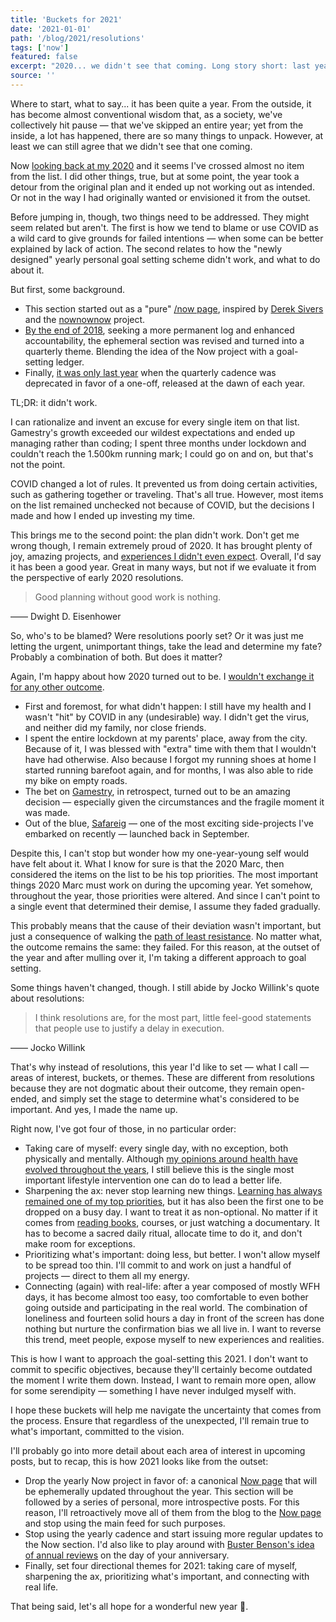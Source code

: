 ```yaml
---
title: 'Buckets for 2021'
date: '2021-01-01'
path: '/blog/2021/resolutions'
tags: ['now']
featured: false
excerpt: "2020... we didn't see that coming. Long story short: last year's resolutions failed epically. That's why instead of resolutions, this year I'd like to try out and set — what I call —  areas of interest, buckets, or themes."
source: ''
---
```


Where to start, what to say... it has been quite a year. From the outside, it has become almost conventional wisdom that, as a society, we've collectively hit pause — that we've skipped an entire year; yet from the inside, a lot has happened, there are so many things to unpack. However, at least we can still agree that we didn't see that one coming.

Now [looking back at my 2020](/blog/2020/resolutions) and it seems I've crossed almost no item from the list. I did other things, true, but at some point, the year took a detour from the original plan and it ended up not working out as intended. Or not in the way I had originally wanted or envisioned it from the outset.

Before jumping in, though, two things need to be addressed. They might seem related but aren't. The first is how we tend to blame or use COVID as a wild card to give grounds for failed intentions — when some can be better explained by lack of action. The second relates to how the "newly designed" yearly personal goal setting scheme didn't work, and what to do about it.

But first, some background.

- This section started out as a "pure" [/now page](https://nownownow.com/about), inspired by [Derek Sivers](https://sivers.org) and the [nownownow](https://nownownow.com) project.
- [By the end of 2018](/blog/2018/late-2018), seeking a more permanent log and enhanced accountability, the ephemeral section was revised and turned into a quarterly theme. Blending the idea of the Now project with a goal-setting ledger.
- Finally, [it was only last year](/blog/2020/resolutions) when the quarterly cadence was deprecated in favor of a one-off, released at the dawn of each year.

TL;DR: it didn't work.

I can rationalize and invent an excuse for every single item on that list. Gamestry's growth exceeded our wildest expectations and ended up managing rather than coding; I spent three months under lockdown and couldn't reach the 1.500km running mark; I could go on and on, but that's not the point.

COVID changed a lot of rules. It prevented us from doing certain activities, such as gathering together or traveling. That's all true. However, most items on the list remained unchecked not because of COVID, but the decisions I made and how I ended up investing my time.

This brings me to the second point: the plan didn't work. Don't get me wrong though, I remain extremely proud of 2020. It has brought plenty of joy, amazing projects, and [experiences I didn't even expect](/blog/2020/pause). Overall, I'd say it has been a good year. Great in many ways, but not if we evaluate it from the perspective of early 2020 resolutions.

> Good planning without good work is nothing.

—— Dwight D. Eisenhower

So, who's to be blamed? Were resolutions poorly set? Or it was just me letting the urgent, unimportant things, take the lead and determine my fate? Probably a combination of both. But does it matter?

Again, I'm happy about how 2020 turned out to be. I [wouldn't exchange it for any other outcome](https://en.wikipedia.org/wiki/Endowment_effect).

- First and foremost, for what didn't happen: I still have my health and I wasn't "hit" by COVID in any (undesirable) way. I didn't get the virus, and neither did my family, nor close friends.
- I spent the entire lockdown at my parents' place, away from the city. Because of it, I was blessed with "extra" time with them that I wouldn't have had otherwise. Also because I forgot my running shoes at home I started running barefoot again, and for months, I was also able to ride my bike on empty roads.
- The bet on [Gamestry](/tags/gamestry), in retrospect, turned out to be an amazing decision — especially given the circumstances and the fragile moment it was made.
- Out of the blue, [Safareig](/blog/2020/safareig) — one of the most exciting side-projects I've embarked on recently — launched back in September.

Despite this, I can't stop but wonder how my one-year-young self would have felt about it. What I know for sure is that the 2020 Marc, then considered the items on the list to be his top priorities. The most important things 2020 Marc must work on during the upcoming year. Yet somehow, throughout the year, those priorities were altered. And since I can't point to a single event that determined their demise, I assume they faded gradually.

This probably means that the cause of their deviation wasn't important, but just a consequence of walking the [path of least resistance](https://en.wikipedia.org/wiki/Path_of_least_resistance). No matter what, the outcome remains the same: they failed. For this reason, at the outset of the year and after mulling over it, I'm taking a different approach to goal setting.

Some things haven't changed, though. I still abide by Jocko Willink's quote about resolutions:

> I think resolutions are, for the most part, little feel-good statements that people use to justify a delay in execution.

—— Jocko Willink

That's why instead of resolutions, this year I'd like to set — what I call — areas of interest, buckets, or themes. These are different from resolutions because they are not dogmatic about their outcome, they remain open-ended, and simply set the stage to determine what's considered to be important. And yes, I made the name up.

Right now, I've got four of those, in no particular order:

- Taking care of myself: every single day, with no exception, both physically and mentally. Although [my opinions around health have evolved throughout the years](/blog/2019/sunsetting-sub3), I still believe this is the single most important lifestyle intervention one can do to lead a better life.
- Sharpening the ax: never stop learning new things. [Learning has always remained one of my top priorities](/blog/2019/til), but it has also been the first one to be dropped on a busy day. I want to treat it as non-optional. No matter if it comes from [reading books](/books), courses, or just watching a documentary. It has to become a sacred daily ritual, allocate time to do it, and don't make room for exceptions.
- Prioritizing what's important: doing less, but better. I won't allow myself to be spread too thin. I'll commit to and work on just a handful of projects — direct to them all my energy.
- Connecting (again) with real-life: after a year composed of mostly WFH days, it has become almost too easy, too comfortable to even bother going outside and participating in the real world. The combination of loneliness and fourteen solid hours a day in front of the screen has done nothing but nurture the confirmation bias we all live in. I want to reverse this trend, meet people, expose myself to new experiences and realities.

This is how I want to approach the goal-setting this 2021. I don't want to commit to specific objectives, because they'll certainly become outdated the moment I write them down. Instead, I want to remain more open, allow for some serendipity — something I have never indulged myself with.

I hope these buckets will help me navigate the uncertainty that comes from the process. Ensure that regardless of the unexpected, I'll remain true to what's important, committed to the vision.

I'll probably go into more detail about each area of interest in upcoming posts, but to recap, this is how 2021 looks like from the outset:

- Drop the yearly Now project in favor of: a canonical [Now page](/now) that will be ephemerally updated throughout the year. This section will be followed by a series of personal, more introspective posts. For this reason, I'll retroactively move all of them from the blog to the [Now page](/now) and stop using the main feed for such purposes.
- Stop using the yearly cadence and start issuing more regular updates to the Now section. I'd also like to play around with [Buster Benson's idea of annual reviews](https://medium.com/@buster/42-dig-deeper-e2278d1fe015) on the day of your anniversary.
- Finally, set four directional themes for 2021: taking care of myself, sharpening the ax, prioritizing what's important, and connecting with real life.

That being said, let's all hope for a wonderful new year 🤞.
